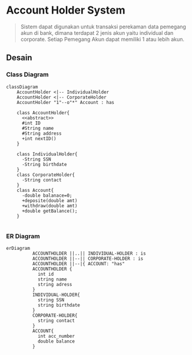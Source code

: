 # Account Holder System
> Sistem dapat digunakan untuk transaksi perekaman data pemegang akun di bank, dimana terdapat 2 jenis akun yaitu individual dan corporate.
> Setiap Pemegang Akun dapat memiliki 1 atau lebih  akun.
> 
## Desain
### Class Diagram

```mermaid
classDiagram
    AccountHolder <|-- IndividualHolder
    AccountHolder <|-- CorporateHolder
    AccountHolder "1"--o"*" Account : has
    
    class AccountHolder{
      <<abstract>>
      #int ID
      #String name
      #String address
      +int nextID()
    }
    
    class IndividualHolder{
      -String SSN
      -String birthdate
    }
    class CorporateHolder{
      -String contact
    }
    class Account{
      -double balanace=0;
      +deposite(double amt)
      +withdraw(double amt)
      +double getBalance();
    }
            
```
### ER Diagram
```mermaid
erDiagram
          ACCOUNTHOLDER ||..|| INDIVIDUAL-HOLDER : is
          ACCOUNTHOLDER ||--|| CORPORATE-HOLDER : is
          ACCOUNTHOLDER ||--|{ ACCOUNT: "has"
          ACCOUNTHOLDER {
            int id
            string name
            string adress
          }
          INDIVIDUAL-HOLDER{
            string SSN
            string birthdate
          }
          CORPORATE-HOLDER{
            string contact
          }
          ACCOUNT{
            int acc_number
            double balance
          }
```
